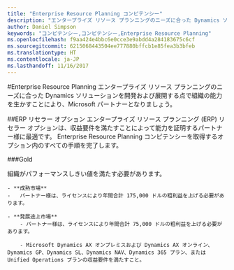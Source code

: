 ```yaml
---
title: "Enterprise Resource Planning コンピテンシー"
description: "エンタープライズ リソース プランニングのニーズに合った Dynamics ソリューションを開発および展開する点で組織の能力を生かすことにより、Microsoft パートナーとなりましょう。"
author: Daniel Simpson
keywords: "コンピテンシー,コンピテンシー,Enterprise Resource Planning"
ms.openlocfilehash: f9aa424e4bbc6e0cce3e9abdd4a284183675c6cf
ms.sourcegitcommit: 6215068443504ee777880bffcb1e85fea3b3bfeb
ms.translationtype: HT
ms.contentlocale: ja-JP
ms.lasthandoff: 11/16/2017
---
```

#<a name="enterprise-resource-planning"></a>Enterprise Resource Planning 
エンタープライズ リソース プランニングのニーズに合った Dynamics ソリューションを開発および展開する点で組織の能力を生かすことにより、Microsoft パートナーとなりましょう。

##<a name="erp-reseller-option"></a>ERP リセラー オプション
エンタープライズ リソース プランニング (ERP) リセラー オプションは、収益要件を満たすことによって能力を証明するパートナー様に最適です。 Enterprise Resource Planning コンピテンシーを取得するオプション内のすべての手順を完了します。

###<a name="gold"></a>Gold

組織がパフォーマンスしきい値を満たす必要があります。

    - **成熟市場**
    -   パートナー様は、ライセンスにより年間合計 175,000 ドルの粗利益を上げる必要があります。
  
    - **発展途上市場**
        - パートナー様は、ライセンスにより年間合計 75,000 ドルの粗利益を上げる必要があります。 

        - Microsoft Dynamics AX オンプレミスおよび Dynamics AX オンライン、Dynamics GP、Dynamics SL、Dynamics NAV、Dynamics 365 プラン、または Unified Operations プランの収益要件を満たすこと。  




